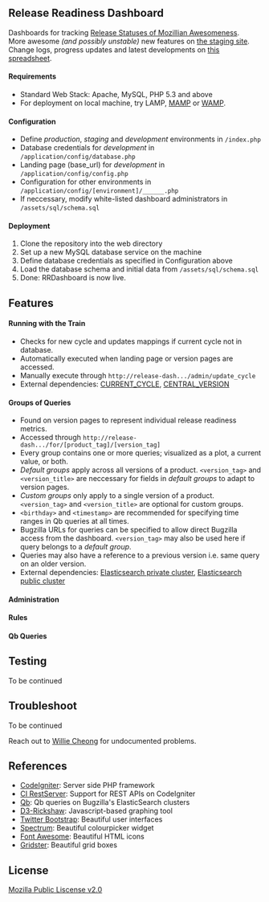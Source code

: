## Release Readiness Dashboard
Dashboards for tracking [Release Statuses of Mozillian Awesomeness](https://release-dash.paas.allizom.org).<br>
More awesome *(and possibly unstable)* new features on [the staging site](http://release-dash.williecheong.com).<br>
Change logs, progress updates and latest developments on [this spreadsheet](https://docs.google.com/spreadsheet/ccc?key=0ApNDjYXWm5JndDFwLWVlM1BPR3dBdjE1ZVdfWlBwR1E&usp=sharing).

#### Requirements
- Standard Web Stack: Apache, MySQL, PHP 5.3 and above
- For deployment on local machine, try LAMP, [MAMP](http://www.mamp.info/en/downloads/) or [WAMP](http://www.wampserver.com/en/). 

#### Configuration
- Define *production*, *staging* and *development* environments in `/index.php`
- Database credentials for *development* in `/application/config/database.php`
- Landing page (base_url) for *development* in `/application/config/config.php`
- Configuration for other environments in `/application/config/[environment]/______.php`
- If neccessary, modify white-listed dashboard administrators in `/assets/sql/schema.sql`

#### Deployment
1. Clone the repository into the web directory
2. Set up a new MySQL database service on the machine
3. Define database credentials as specified in Configuration above
4. Load the database schema and initial data from `/assets/sql/schema.sql`
5. Done: RRDashboard is now live.


## Features
#### Running with the Train
- Checks for new cycle and updates mappings if current cycle not in database.
- Automatically executed when landing page or version pages are accessed.
- Manually execute through `http://release-dash.../admin/update_cycle`
- External dependencies: [CURRENT_CYCLE](https://wiki.mozilla.org/Template:CURRENT_CYCLE), [CENTRAL_VERSION](https://wiki.mozilla.org/Template:CENTRAL_VERSION)

#### Groups of Queries
- Found on version pages to represent individual release readiness metrics.
- Accessed through `http://release-dash.../for/[product_tag]/[version_tag]`
- Every group contains one or more queries; visualized as a plot, a current value, or both.
- *Default groups* apply across all versions of a product. `<version_tag>` and `<version_title>` are neccessary for fields in *default groups* to adapt to version pages.
- *Custom groups* only apply to a single version of a product. `<version_tag>` and `<version_title>` are optional for custom groups. 
- `<birthday>` and `<timestamp>` are recommended for specifying time ranges in Qb queries at all times. 
- Bugzilla URLs for queries can be specified to allow direct Bugzilla access from the dashboard. `<version_tag>` may also be used here if query belongs to a *default group*.
- Queries may also have a reference to a previous version i.e. same query on an older version.
- External dependencies: [Elasticsearch private cluster](https://github.com/klahnakoski/qb), [Elasticsearch public cluster](https://github.com/klahnakoski/qb)

#### Administration

#### Rules

#### Qb Queries


## Testing
To be continued


## Troubleshoot
To be continued<br>

Reach out to [Willie Cheong](http://williecheong.com) for undocumented problems.


## References
- [CodeIgniter](http://ellislab.com/codeigniter): Server side PHP framework
- [CI RestServer](https://github.com/philsturgeon/codeigniter-restserver): Support for REST APIs on CodeIgniter
- [Qb](https://github.com/klahnakoski/qb): Qb queries on Bugzilla's ElasticSearch clusters
- [D3-Rickshaw](http://code.shutterstock.com/rickshaw/): Javascript-based graphing tool
- [Twitter Bootstrap](http://getbootstrap.com/getting-started/): Beautiful user interfaces
- [Spectrum](http://bgrins.github.io/spectrum/): Beautiful colourpicker widget
- [Font Awesome](http://fontawesome.io/): Beautiful HTML icons
- [Gridster](http://gridster.net/): Beautiful grid boxes


## License
[Mozilla Public Liscense v2.0](LICENSE)

